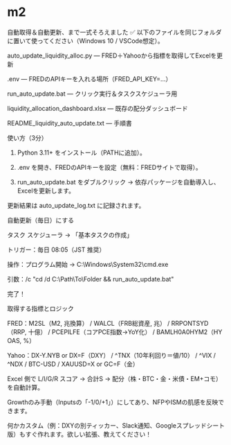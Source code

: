 # m2

自動取得＆自動更新、まで一式そろえました ✅
以下のファイルを同じフォルダに置いて使ってください（Windows 10 / VSCode想定）。

auto_update_liquidity_alloc.py — FRED＋Yahooから指標を取得してExcelを更新

.env — FREDのAPIキーを入れる場所（FRED_API_KEY=...）

run_auto_update.bat — クリック実行＆タスクスケジューラ用

liquidity_allocation_dashboard.xlsx — 既存の配分ダッシュボード

README_liquidity_auto_update.txt — 手順書


使い方（3分）

1. Python 3.11+ をインストール（PATHに追加）。


2. .env を開き、FREDのAPIキーを設定（無料：FREDサイトで取得）。


3. run_auto_update.bat をダブルクリック → 依存パッケージを自動導入し、Excelを更新します。

更新結果は auto_update_log.txt に記録されます。




自動更新（毎日）にする

タスク スケジューラ → 「基本タスクの作成」

トリガー：毎日 08:05（JST 推奨）

操作：プログラム開始 → C:\Windows\System32\cmd.exe

引数：/c "cd /d C:\Path\To\Folder && run_auto_update.bat"

完了！



取得する指標とロジック

FRED：M2SL（M2, 兆換算） / WALCL（FRB総資産, 兆） / RRPONTSYD（RRP, 十億） /
PCEPILFE（コアPCE指数→YoY化） / BAMLH0A0HYM2（HY OAS, %）

Yahoo：DX-Y.NYB or DX=F（DXY） / ^TNX（10年利回り＝値/10） / ^VIX / ^NDX / BTC-USD / XAUUSD=X or GC=F（金）

Excel 側で L/I/G/R スコア → 合計S → 配分（株・BTC・金・米債・EM+コモ）を自動計算。

Growthのみ手動（Inputsの「-1/0/+1」）にしてあり、NFPやISMの肌感を反映できます。


何かカスタム（例：DXYの別ティッカー、Slack通知、Googleスプレッドシート版）もすぐ作れます。欲しい拡張、教えてください！

